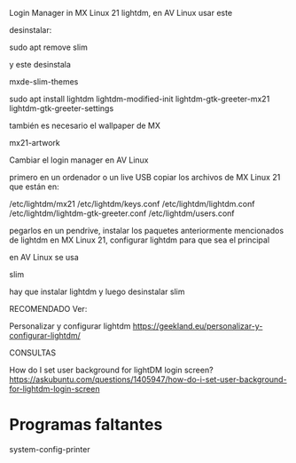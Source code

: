 
Login Manager in MX Linux 21 lightdm, en AV Linux usar este

desinstalar:

sudo apt remove slim

y este desinstala

mxde-slim-themes


sudo apt install lightdm lightdm-modified-init lightdm-gtk-greeter-mx21 lightdm-gtk-greeter-settings

también es necesario el wallpaper de MX

mx21-artwork

Cambiar el login manager en AV Linux

primero en un ordenador o un live USB copiar los archivos de MX Linux 21 que están en:

/etc/lightdm/mx21
/etc/lightdm/keys.conf
/etc/lightdm/lightdm.conf
/etc/lightdm/lightdm-gtk-greeter.conf
/etc/lightdm/users.conf

pegarlos en un pendrive, instalar los paquetes anteriormente mencionados de lightdm en MX Linux 21, configurar lightdm para que sea el principal

en AV Linux se usa

slim

hay que instalar lightdm y luego desinstalar slim

RECOMENDADO
Ver:

Personalizar y configurar lightdm
https://geekland.eu/personalizar-y-configurar-lightdm/

CONSULTAS

How do I set user background for lightDM login screen?
https://askubuntu.com/questions/1405947/how-do-i-set-user-background-for-lightdm-login-screen


# Programas faltantes


system-config-printer 
